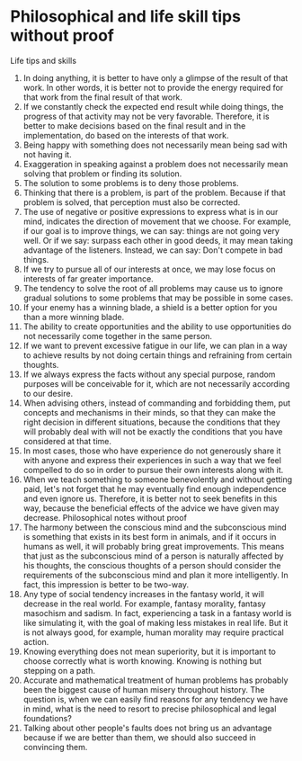 # Philosophical and life skill tips without proof
Life tips and skills
1. In doing anything, it is better to have only a glimpse of the result of that work. In other words, it is better not to provide the energy required for that work from the final result of that work.
2. If we constantly check the expected end result while doing things, the progress of that activity may not be very favorable. Therefore, it is better to make decisions based on the final result and in the implementation, do based on the interests of that work.
3. Being happy with something does not necessarily mean being sad with not having it.
4. Exaggeration in speaking against a problem does not necessarily mean solving that problem or finding its solution.
5. The solution to some problems is to deny those problems.
6. Thinking that there is a problem, is part of the problem. Because if that problem is solved, that perception must also be corrected.
7. The use of negative or positive expressions to express what is in our mind, indicates the direction of movement that we choose. For example, if our goal is to improve things, we can say: things are not going very well. Or if we say: surpass each other in good deeds, it may mean taking advantage of the listeners. Instead, we can say: Don't compete in bad things.
8. If we try to pursue all of our interests at once, we may lose focus on interests of far greater importance.
9. The tendency to solve the root of all problems may cause us to ignore gradual solutions to some problems that may be possible in some cases.
10. If your enemy has a winning blade, a shield is a better option for you than a more winning blade.
11. The ability to create opportunities and the ability to use opportunities do not necessarily come together in the same person.
12. If we want to prevent excessive fatigue in our life, we can plan in a way to achieve results by not doing certain things and refraining from certain thoughts.
13. If we always express the facts without any special purpose, random purposes will be conceivable for it, which are not necessarily according to our desire.
14. When advising others, instead of commanding and forbidding them, put concepts and mechanisms in their minds, so that they can make the right decision in different situations, because the conditions that they will probably deal with will not be exactly the conditions that you have considered at that time.
15. In most cases, those who have experience do not generously share it with anyone and express their experiences in such a way that we feel compelled to do so in order to pursue their own interests along with it.
16. When we teach something to someone benevolently and without getting paid, let's not forget that he may eventually find enough independence and even ignore us. Therefore, it is better not to seek benefits in this way, because the beneficial effects of the advice we have given may decrease.
Philosophical notes without proof
1. The harmony between the conscious mind and the subconscious mind is something that exists in its best form in animals, and if it occurs in humans as well, it will probably bring great improvements. This means that just as the subconscious mind of a person is naturally affected by his thoughts, the conscious thoughts of a person should consider the requirements of the subconscious mind and plan it more intelligently. In fact, this impression is better to be two-way.
2. Any type of social tendency increases in the fantasy world, it will decrease in the real world. For example, fantasy morality, fantasy masochism and sadism. In fact, experiencing a task in a fantasy world is like simulating it, with the goal of making less mistakes in real life. But it is not always good, for example, human morality may require practical action.
3. Knowing everything does not mean superiority, but it is important to choose correctly what is worth knowing. Knowing is nothing but stepping on a path.
4. Accurate and mathematical treatment of human problems has probably been the biggest cause of human misery throughout history. The question is, when we can easily find reasons for any tendency we have in mind, what is the need to resort to precise philosophical and legal foundations?
5. Talking about other people's faults does not bring us an advantage because if we are better than them, we should also succeed in convincing them.
